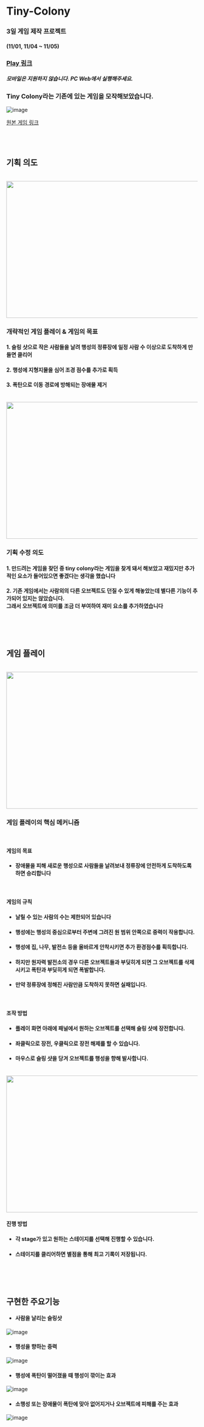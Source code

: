 # Tiny-Colony

### 3일 게임 제작 프로젝트
#### (11/01, 11/04 ~ 11/05)

### [Play 링크](https://yujongin.github.io/Tiny-Colony-Play/)

##### 모바일은 지원하지 않습니다. PC Web에서 실행해주세요.

### Tiny Colony라는 기존에 있는 게임을 모작해보았습니다. <br/>
![image](https://github.com/user-attachments/assets/42a04ed5-c6ed-460c-bc64-c88b992683d3)


[원본 게임 링크](https://mreliptik.itch.io/tiny-colony) 
<br/><br/><br/><br/>

## 기획 의도
<br/>
<img src="https://github.com/user-attachments/assets/589a0db4-4bac-4ff6-89eb-2faaa5f2a820" width="640" height="360"/>

### 개략적인 게임 플레이 & 게임의 목표

#### 1. 슬링 샷으로 작은 사람들을 날려 행성의 정류장에 일정 사람 수 이상으로 도착하게 만들면 클리어
#### 2. 행성에 지형지물을 심어 조경 점수를 추가로 획득
#### 3. 폭탄으로 이동 경로에 방해되는 장애물 제거
<br/>
<img src="https://github.com/user-attachments/assets/cafbb502-3a17-406e-ac84-895f366a39eb" width="640" height="360"/>

### 기획 수정 의도

#### 1. 만드려는 게임을 찾던 중 tiny colony라는 게임을 찾게 돼서 해보았고 재밌지만 추가적인 요소가 들어있으면 좋겠다는 생각을 했습니다
#### 2. 기존 게임에서는 사람외의 다른 오브젝트도 던질 수 있게 해놓았는데 별다른 기능이 추가되어 있지는 않았습니다. <br/> 그래서 오브젝트에 의미를 조금 더 부여하여 재미 요소를 추가하였습니다

<br/><br/><br/>
## 게임 플레이
<br/>
<img src="https://github.com/user-attachments/assets/738d5f19-00c4-46d8-a55d-9e9d9ad0fdca" width="640" height="360"/>

### 게임 플레이의 핵심 메커니즘
<br/>

#### 게임의 목표
  - #### 장애물을 피해 새로운 행성으로 사람들을 날려보내 정류장에 안전하게 도착하도록 하면 승리합니다
<br/>

#### 게임의 규칙
  - #### 날릴 수 있는 사람의 수는 제한되어 있습니다
  - #### 행성에는 행성의 중심으로부터 주변에 그려진 원 범위 안쪽으로 중력이 작용합니다.
  - #### 행성에 집, 나무, 발전소 등을 올바르게 안착시키면 추가 환경점수를 획득합니다.
  - #### 하지만 원자력 발전소의 경우 다른 오브젝트들과 부딪히게 되면 그 오브젝트를 삭제시키고 폭탄과 부딪히게 되면 폭발합니다.
  - #### 만약 정류장에 정해진 사람만큼 도착하지 못하면 실패입니다.
<br/>

#### 조작 방법
  - #### 플레이 화면 아래에 패널에서 원하는 오브젝트를 선택해 슬링 샷에 장전합니다.
  - #### 좌클릭으로 장전, 우클릭으로 장전 해제를 할 수 있습니다.
  - #### 마우스로 슬링 샷을 당겨 오브젝트를 행성을 향해 발사합니다.
<br/>

<img src="https://github.com/user-attachments/assets/6d068b04-36e5-493d-bf84-c7b64e1fa41e" width="640" height="360"/>

#### 진행 방법
  - #### 각 stage가 있고 원하는 스테이지를 선택해 진행할 수 있습니다.
  - #### 스테이지를 클리어하면 별점을 통해 최고 기록이 저장됩니다.

<br/><br/><br/>
## 구현한 주요기능

 - #### 사람을 날리는 슬링샷
![image](https://github.com/user-attachments/assets/09118187-92be-4fac-a370-59fb5e41405a)
 - #### 행성을 향하는 중력
![image](https://github.com/user-attachments/assets/650bdb80-d15f-4922-8a73-19a244e7c251)
 - #### 행성에 폭탄이 떨어졌을 때 행성이 깎이는 효과
![image](https://github.com/user-attachments/assets/cbd2d616-e0ab-4f91-bd6e-6fcabb8ef58b)
 - #### 소행성 또는 장애물이 폭탄에 맞아 없어지거나 오브젝트에 피해를 주는 효과
![image](https://github.com/user-attachments/assets/f352bf3d-4be0-4792-8deb-172e4c98dc0b)









